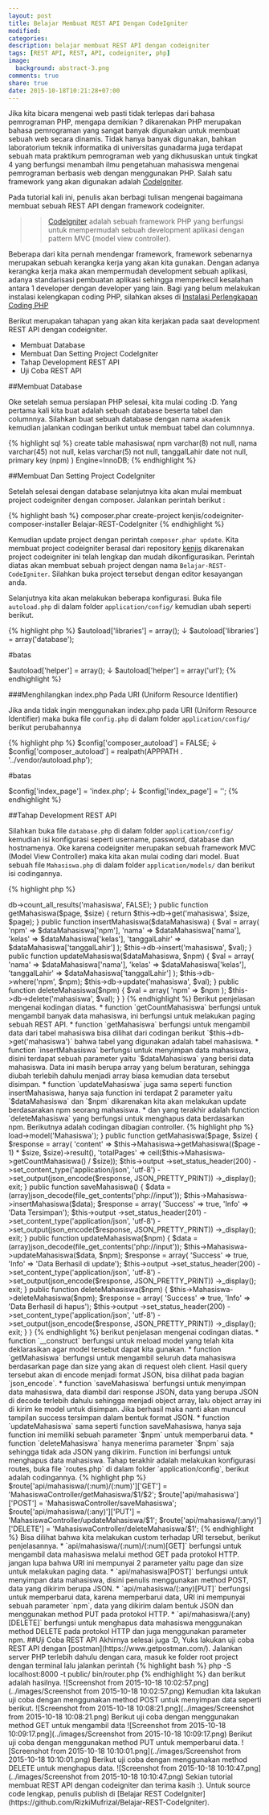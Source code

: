 ```yaml
---
layout: post
title: Belajar Membuat REST API Dengan CodeIgniter
modified:
categories:
description: belajar membuat REST API dengan codeigniter
tags: [REST API, REST, API, codeigniter, php]
image:
  background: abstract-3.png
comments: true
share: true
date: 2015-10-18T10:21:28+07:00
---
```


Jika kita bicara mengenai web pasti tidak terlepas dari bahasa pemrograman PHP, mengapa demikian ? dikarenakan PHP merupakan bahasa pemrograman yang sangat banyak digunakan untuk membuat sebuah web secara dinamis. Tidak hanya banyak digunakan, bahkan laboratorium teknik informatika di universitas gunadarma juga terdapat sebuah mata praktikum pemrograman web yang dikhususkan untuk tingkat 4 yang berfungsi menambah ilmu pengetahuan mahasiswa mengenai pemrograman berbasis web dengan menggunakan PHP. Salah satu framework yang akan digunakan adalah [CodeIgniter](https://codeigniter.com/).

Pada tutorial kali ini, penulis akan berbagi tulisan mengenai bagaimana membuat sebuah REST API dengan framework codeigniter.

>>[CodeIgniter](https://codeigniter.com/) adalah sebuah framework PHP yang berfungsi untuk mempermudah sebuah development aplikasi dengan pattern MVC (model view controller).

Beberapa dari kita pernah mendengar framework, framework sebenarnya merupakan sebuah kerangka kerja yang akan kita gunakan. Dengan adanya kerangka kerja maka akan mempermudah development sebuah aplikasi, adanya standarisasi pembuatan aplikasi sehingga memperkecil kesalahan antara 1 developer dengan developer yang lain. Bagi yang belum melakukan instalasi kelengkapan coding PHP, silahkan akses di [Instalasi Perlengkapan Coding PHP](http://rizkimufrizal.github.io/instalasi-perlengkapan-coding-php/) 

Berikut merupakan tahapan yang akan kita kerjakan pada saat development REST API dengan codeigniter.

* Membuat Database
* Membuat Dan Setting Project CodeIgniter
* Tahap Development REST API
* Uji Coba REST API

##Membuat Database

Oke setelah semua persiapan PHP selesai, kita mulai coding :D. Yang pertama kali kita buat adalah sebuah database beserta tabel dan columnnya. Silahkan buat sebuah database dengan nama `akademik` kemudian jalankan codingan berikut untuk membuat tabel dan columnnya.

{% highlight sql %}
create table mahasiswa(
    npm varchar(8) not null,
    nama varchar(45) not null,
    kelas varchar(5) not null,
    tanggalLahir date not null,
    primary key (npm)
) Engine=InnoDB;
{% endhighlight %}

##Membuat Dan Setting Project CodeIgniter

Setelah selesai dengan database selanjutnya kita akan mulai membuat project codeigniter dengan composer. Jalankan perintah berikut :

{% highlight bash %}
composer.phar create-project kenjis/codeigniter-composer-installer Belajar-REST-CodeIgniter
{% endhighlight %}

Kemudian update project dengan perintah `composer.phar update`. Kita membuat project codeigniter berasal dari repository [kenjis](https://github.com/kenjis/codeigniter-composer-installer) dikarenakan project codeigniter ini telah lengkap dan mudah dikonfigurasikan. Perintah diatas akan membuat sebuah project dengan nama `Belajar-REST-CodeIgniter`. Silahkan buka project tersebut dengan editor kesayangan anda.

Selanjutnya kita akan melakukan beberapa konfigurasi. Buka file `autoload.php` di dalam folder `application/config/` kemudian ubah seperti berikut.

{% highlight php %}
$autoload['libraries'] = array();
↓
$autoload['libraries'] = array('database');

#batas

$autoload['helper'] = array();
↓
$autoload['helper'] = array('url');
{% endhighlight %}

###Menghilangkan index.php Pada URI (Uniform Resource Identifier)

Jika anda tidak ingin menggunakan index.php pada URI (Uniform Resource Identifier) maka buka file `config.php` di dalam folder `application/config/` berikut perubahannya

{% highlight php %}
$config['composer_autoload'] = FALSE;
↓
$config['composer_autoload'] = realpath(APPPATH . '../vendor/autoload.php');

#batas

$config['index_page'] = 'index.php';
↓
$config['index_page'] = '';
{% endhighlight %}

##Tahap Development REST API

Silahkan buka file `database.php` di dalam folder `application/config/` kemudian isi konfigurasi seperti username, password, database dan hostnamenya. Oke karena codeigniter merupakan sebuah framework MVC (Model View Controller) maka kita akan mulai coding dari model. Buat sebuah file `Mahasiswa.php` di dalam folder `application/models/` dan berikut isi codingannya.

{% highlight php %}
<?php if ( ! defined('BASEPATH')) exit('No direct script access allowed');

class Mahasiswa extends CI_Model {

  public function getCountMahasiswa()
  {
      return $this->db->count_all_results('mahasiswa', FALSE);
  }

  public function getMahasiswa($page, $size)
  {
      return $this->db->get('mahasiswa', $size, $page);
  }

  public function insertMahasiswa($dataMahasiswa)
  {
      $val = array(
        'npm' => $dataMahasiswa['npm'],
        'nama' => $dataMahasiswa['nama'],
        'kelas' => $dataMahasiswa['kelas'],
        'tanggalLahir' => $dataMahasiswa['tanggalLahir']
      );
      $this->db->insert('mahasiswa', $val);
  }

  public function updateMahasiswa($dataMahasiswa, $npm)
  {
    $val = array(
      'nama' => $dataMahasiswa['nama'],
      'kelas' => $dataMahasiswa['kelas'],
      'tanggalLahir' => $dataMahasiswa['tanggalLahir']
    );
    $this->db->where('npm', $npm);
    $this->db->update('mahasiswa', $val);
  }

  public function deleteMahasiswa($npm)
  {
    $val = array(
      'npm' => $npm
    );
    $this->db->delete('mahasiswa', $val);
  }

}
{% endhighlight %}

Berikut penjelasan mengenai kodingan diatas.

* function `getCountMahasiswa` berfungsi untuk mengambil banyak data mahasiswa, ini berfungsi untuk melakukan paging sebuah REST API.
* function `getMahasiswa` berfungsi untuk mengambil data dari tabel mahasiswa bisa dilihat dari codingan berikut `$this->db->get('mahasiswa')` bahwa tabel yang digunakan adalah tabel mahasiswa.
* function `insertMahasiswa` berfungsi untuk menyimpan data mahasiswa, disini terdapat sebuah parameter yaitu `$dataMahasiswa` yang berisi data mahasiswa. Data ini masih berupa array yang belum beraturan, sehingga diubah terlebih dahulu menjadi array biasa kemudian data tersebut disimpan.
* function `updateMahasiswa` juga sama seperti function insertMahasiswa, hanya saja function ini terdapat 2 parameter yaitu `$dataMahasiswa` dan `$npm` dikarenakan kita akan melakukan update berdasarakan npm seorang mahasiswa.
* dan yang terakhir adalah function `deleteMahasiswa` yang berfungsi untuk menghapus data berdasarkan npm.

Berikutnya adalah codingan dibagian controller.

{% highlight php %}
<?php if ( ! defined('BASEPATH')) exit('No direct script access allowed');

class MahasiswaController extends CI_Controller {

  public function __construct()
  {
    parent::__construct();
    $this->load->model('Mahasiswa');
  }

  public function getMahasiswa($page, $size)
  {

    $response = array(
      'content' => $this->Mahasiswa->getMahasiswa(($page - 1) * $size, $size)->result(),
      'totalPages' => ceil($this->Mahasiswa->getCountMahasiswa() / $size));

    $this->output
      ->set_status_header(200)
      ->set_content_type('application/json', 'utf-8')
      ->set_output(json_encode($response, JSON_PRETTY_PRINT))
      ->_display();
      exit;
  }

  public function saveMahasiswa()
  {
      $data = (array)json_decode(file_get_contents('php://input'));
      $this->Mahasiswa->insertMahasiswa($data);

      $response = array(
        'Success' => true,
        'Info' => 'Data Tersimpan');

      $this->output
        ->set_status_header(201)
        ->set_content_type('application/json', 'utf-8')
        ->set_output(json_encode($response, JSON_PRETTY_PRINT))
        ->_display();
        exit;
  }

  public function updateMahasiswa($npm)
  {
    $data = (array)json_decode(file_get_contents('php://input'));
    $this->Mahasiswa->updateMahasiswa($data, $npm);

    $response = array(
      'Success' => true,
      'Info' => 'Data Berhasil di update');

    $this->output
      ->set_status_header(200)
      ->set_content_type('application/json', 'utf-8')
      ->set_output(json_encode($response, JSON_PRETTY_PRINT))
      ->_display();
      exit;
  }

  public function deleteMahasiswa($npm)
  {
    $this->Mahasiswa->deleteMahasiswa($npm);

    $response = array(
      'Success' => true,
      'Info' => 'Data Berhasil di hapus');

    $this->output
      ->set_status_header(200)
      ->set_content_type('application/json', 'utf-8')
      ->set_output(json_encode($response, JSON_PRETTY_PRINT))
      ->_display();
      exit;
  }

}
{% endhighlight %}

berikut penjelasan mengenai codingan diatas.

* function `__construct` berfungsi untuk meload model yang telah kita deklarasikan agar model tersebut dapat kita gunakan.
* function `getMahasiswa` berfungsi untuk mengambil seluruh data mahasiswa berdasarkan page dan size yang akan di request oleh client. Hasil query tersebut akan di encode menjadi format JSON, bisa dilihat pada bagian `json_encode`.
* function `saveMahasiswa` berfungsi untuk menyimpan data mahasiswa, data diambil dari response JSON, data yang berupa JSON di decode terlebih dahulu sehingga menjadi object array, lalu object array ini di kirim ke model untuk disimpan. Jika berhasil maka nanti akan muncul tampilan success tersimpan dalam bentuk format JSON.
* function `updateMahasiswa` sama seperti function saveMahasiswa, hanya saja function ini memiliki sebuah parameter `$npm` untuk memperbarui data.
* function `deleteMahasiswa` hanya menerima parameter `$npm` saja sehingga tidak ada JSON yang dikirim. Function ini berfungsi untuk menghapus data mahasiswa.

Tahap terakhir adalah melakukan konfigurasi routes, buka file `routes.php` di dalam folder `application/config`, berikut adalah codingannya.

{% highlight php %}
$route['api/mahasiswa/(:num)/(:num)']['GET'] = 'MahasiswaController/getMahasiswa/$1/$2';
$route['api/mahasiswa']['POST'] = 'MahasiswaController/saveMahasiswa';
$route['api/mahasiswa/(:any)']['PUT'] = 'MahasiswaController/updateMahasiswa/$1';
$route['api/mahasiswa/(:any)']['DELETE'] = 'MahasiswaController/deleteMahasiswa/$1';
{% endhighlight %}

Bisa dilihat bahwa kita melakukan custom terhadap URI tersebut, berikut penjelasannya.

* `api/mahasiswa/(:num)/(:num)[GET]` berfungsi untuk mengambil data mahasiswa melalui method GET pada protokol HTTP. jangan lupa bahwa URI ini mempunyai 2 parameter yaitu page dan size untuk melakukan paging data.
* `api/mahasiswa[POST]` berfungsi untuk menyimpan data mahasiswa, disini penulis menggunakan method POST, data yang dikirim berupa JSON.
* `api/mahasiswa/(:any)[PUT]` berfungsi untuk memperbarui data, karena memperbarui data, URI ini mempunyai sebuah parameter `npm`, data yang dikirim dalam bentuk JSON dan menggunakan method PUT pada protokol HTTP.
* `api/mahasiswa/(:any)[DELETE]` berfungsi untuk menghapus data mahasiswa menggunakan method DELETE pada protokol HTTP dan juga menggunakan parameter npm.

##Uji Coba REST API

Akhirnya selesai juga :D, Yuks lakukan uji coba REST API dengan [postman](https://www.getpostman.com/). Jalankan server PHP terlebih dahulu dengan cara, masuk ke folder root project dengan terminal lalu jalankan perintah 

{% highlight bash %}
php -S localhost:8000 -t public/ bin/router.php
{% endhighlight %}

dan berikut adalah hasilnya.

![Screenshot from 2015-10-18 10:02:57.png](../images/Screenshot from 2015-10-18 10:02:57.png)

Kemudian kita lakukan uji coba dengan menggunakan method POST untuk menyimpan data seperti berikut.

![Screenshot from 2015-10-18 10:08:21.png](../images/Screenshot from 2015-10-18 10:08:21.png)

Berikut uji coba dengan menggunakan method GET untuk mengambil data

![Screenshot from 2015-10-18 10:09:17.png](../images/Screenshot from 2015-10-18 10:09:17.png)

Berikut uji coba dengan menggunakan method PUT untuk memperbarui data.

![Screenshot from 2015-10-18 10:10:01.png](../images/Screenshot from 2015-10-18 10:10:01.png)

Berikut uji coba dengan menggunakan method DELETE untuk menghapus data.

![Screenshot from 2015-10-18 10:10:47.png](../images/Screenshot from 2015-10-18 10:10:47.png)

Sekian tutorial membuat REST API dengan codeigniter dan terima kasih :). Untuk source code lengkap, penulis publish di [Belajar REST CodeIgniter](https://github.com/RizkiMufrizal/Belajar-REST-CodeIgniter).
